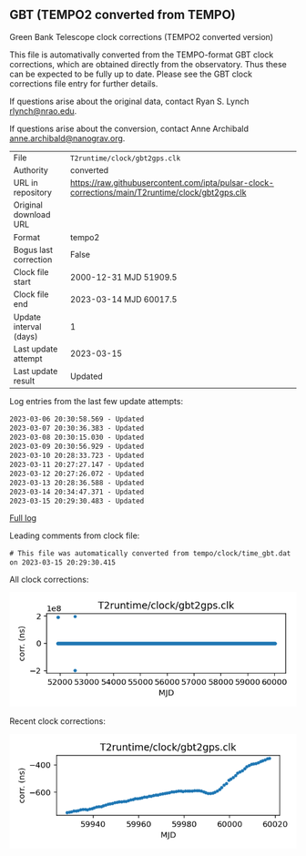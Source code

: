 
## GBT (TEMPO2 converted from TEMPO)

Green Bank Telescope clock corrections (TEMPO2 converted version)

This file is automativally converted from the TEMPO-format GBT
clock corrections, which are obtained directly from the observatory.
Thus these can be expected to be fully up to date. Please see the
GBT clock corrections file entry for further details.

If questions arise about the original data, contact Ryan S. Lynch
<rlynch@nrao.edu>.

If questions arise about the conversion, contact Anne Archibald
<anne.archibald@nanograv.org>.

|     |     |
|:--- |:--- |
| File | `T2runtime/clock/gbt2gps.clk` |
| Authority | converted |
| URL in repository | <https://raw.githubusercontent.com/ipta/pulsar-clock-corrections/main/T2runtime/clock/gbt2gps.clk> |
| Original download URL | <None> |
| Format | tempo2 |
| Bogus last correction | False |
| Clock file start | 2000-12-31 MJD 51909.5 |
| Clock file end | 2023-03-14 MJD 60017.5 |
| Update interval (days) | 1 |
| Last update attempt | 2023-03-15 |
| Last update result | Updated |

Log entries from the last few update attempts:
```
2023-03-06 20:30:58.569 - Updated
2023-03-07 20:30:36.383 - Updated
2023-03-08 20:30:15.030 - Updated
2023-03-09 20:30:56.929 - Updated
2023-03-10 20:28:33.723 - Updated
2023-03-11 20:27:27.147 - Updated
2023-03-12 20:27:26.072 - Updated
2023-03-13 20:28:36.588 - Updated
2023-03-14 20:34:47.371 - Updated
2023-03-15 20:29:30.483 - Updated
```
[Full log](https://raw.githubusercontent.com/ipta/pulsar-clock-corrections/main/log/T2runtime/clock/gbt2gps.clk.log)

Leading comments from clock file:

    # This file was automatically converted from tempo/clock/time_gbt.dat on 2023-03-15 20:29:30.415



All clock corrections:

![plot of all clock corrections](gbt2gps.clk.png "All corrections")

Recent clock corrections:

![plot of recent clock corrections](gbt2gps.clk.short.png "Recent corrections")

